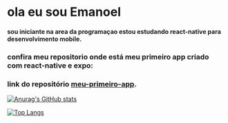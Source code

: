 # ola eu sou Emanoel
#### sou iniciante na area da programaçao estou estudando react-native para desenvolvimento mobile.

### confira meu repositorio onde está meu primeiro app criado com react-native e expo:

### link do repositório [meu-primeiro-app](https://github.com/Emanoellima-dev/meu-primeiro-app).


[![Anurag's GitHub stats](https://github-readme-stats.vercel.app/api?username=Emanoellima-dev&show_icons=true&theme=radical&hide=contribs,prs&show=discussions_answered)](https://github.com/anuraghazra/github-readme-stats)

[![Top Langs](https://github-readme-stats.vercel.app/api/top-langs/?username=Emanoellima-dev&layout=donut-vertical)](https://github.com/anuraghazra/github-readme-stats)
